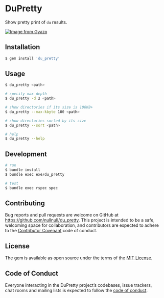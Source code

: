# DuPretty
Show pretty print of `du` results.

[![Image from Gyazo](https://i.gyazo.com/8a7911cf58bb4ac1aa586cc24c8a307e.png)](https://gyazo.com/8a7911cf58bb4ac1aa586cc24c8a307e)

## Installation
```sh
$ gem install 'du_pretty'
```

## Usage
```sh
$ du_pretty <path>

# specify max depth
$ du_pretty -d 2 <path>

# show directories if its size is 100KB+
$ du_pretty --max-kbyte 100 <path>

# show directories sorted by its size
$ du_pretty --sort <path>

# help
$ du_pretty --help
```


## Development
```sh
# run
$ bundle install
$ bundle exec exe/du_pretty

# test
$ bundle exec rspec spec
```

## Contributing

Bug reports and pull requests are welcome on GitHub at https://github.com/nullnull/du_pretty. This project is intended to be a safe, welcoming space for collaboration, and contributors are expected to adhere to the [Contributor Covenant](http://contributor-covenant.org) code of conduct.

## License

The gem is available as open source under the terms of the [MIT License](https://opensource.org/licenses/MIT).

## Code of Conduct

Everyone interacting in the DuPretty project’s codebases, issue trackers, chat rooms and mailing lists is expected to follow the [code of conduct](https://github.com/[USERNAME]/du_pretty/blob/master/CODE_OF_CONDUCT.md).

